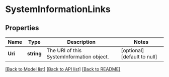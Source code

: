 # SystemInformationLinks

## Properties
Name | Type | Description | Notes
------------ | ------------- | ------------- | -------------
**Uri** | **string** | The URI of this SystemInformation object. | [optional] [default to null]

[[Back to Model list]](../README.md#documentation-for-models) [[Back to API list]](../README.md#documentation-for-api-endpoints) [[Back to README]](../README.md)


